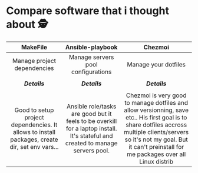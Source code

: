 # Compare software that i thought about 🕵️‍  
  
  
| MakeFile | Ansible-playbook | Chezmoi |
| :---: | :---: | :---: |
|Manage project dependencies |Manage servers pool configurations |Manage your dotfiles |
|  |  |  |
| ***Details*** | ***Details*** | ***Details*** |
|  |  |  |
|Good to setup project dependencies. It allows to install packages, create dir, set env vars... |Ansible role/tasks are good but it feels to be overkill for a laptop install. It's stateful and created to manage servers pool.| Chezmoi is very good to manage dotfiles and allow versionning, save etc.. His first goal is to share dotfiles accross multiple clients/servers so it's not my goal. But it can't preinstall for me packages over all Linux distrib |
